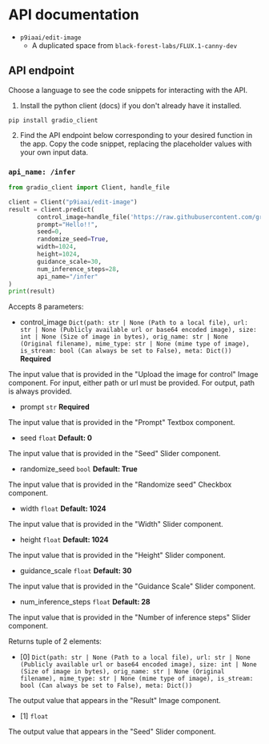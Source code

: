 # API documentation

- `p9iaai/edit-image`
  - A duplicated space from `black-forest-labs/FLUX.1-canny-dev`

## API endpoint

Choose a language to see the code snippets for interacting with the API.

1. Install the python client (docs) if you don't already have it installed.

```terminal
pip install gradio_client
```

2. Find the API endpoint below corresponding to your desired function in the app. Copy the code snippet, replacing the placeholder values with your own input data.

### `api_name: /infer`

```python
from gradio_client import Client, handle_file

client = Client("p9iaai/edit-image")
result = client.predict(
        control_image=handle_file('https://raw.githubusercontent.com/gradio-app/gradio/main/test/test_files/bus.png'),
        prompt="Hello!!",
        seed=0,
        randomize_seed=True,
        width=1024,
        height=1024,
        guidance_scale=30,
        num_inference_steps=28,
        api_name="/infer"
)
print(result)
```

Accepts 8 parameters:

- control_image `Dict(path: str | None (Path to a local file), url: str | None (Publicly available url or base64 encoded image), size: int | None (Size of image in bytes), orig_name: str | None (Original filename), mime_type: str | None (mime type of image), is_stream: bool (Can always be set to False), meta: Dict())` **Required**

The input value that is provided in the "Upload the image for control" Image component. For input, either path or url must be provided. For output, path is always provided.

- prompt `str` **Required**

The input value that is provided in the "Prompt" Textbox component.

- seed `float` **Default: 0**

The input value that is provided in the "Seed" Slider component.

- randomize_seed `bool` **Default: True**

The input value that is provided in the "Randomize seed" Checkbox component.

- width `float` **Default: 1024**

The input value that is provided in the "Width" Slider component.

- height `float` **Default: 1024**

The input value that is provided in the "Height" Slider component.

- guidance_scale `float` **Default: 30**

The input value that is provided in the "Guidance Scale" Slider component.

- num_inference_steps `float` **Default: 28**

The input value that is provided in the "Number of inference steps" Slider component.

Returns tuple of 2 elements:

- [0] `Dict(path: str | None (Path to a local file), url: str | None (Publicly available url or base64 encoded image), size: int | None (Size of image in bytes), orig_name: str | None (Original filename), mime_type: str | None (mime type of image), is_stream: bool (Can always be set to False), meta: Dict())`

The output value that appears in the "Result" Image component.

- [1] `float`

The output value that appears in the "Seed" Slider component.

